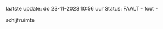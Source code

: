 laatste update: 
do 23-11-2023 10:56   uur 
Status: FAALT - fout - 
<div class="service R">schijfruimte</div>